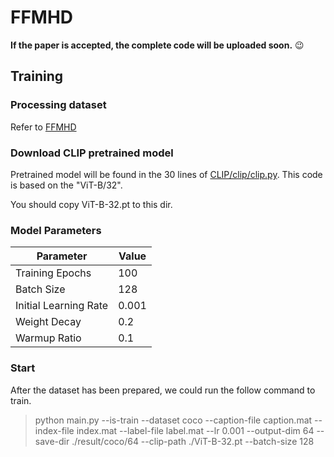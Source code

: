 # FFMHD

**If the paper is accepted, the complete code will be uploaded soon.** :wink: 

## Training

### Processing dataset
Refer to [FFMHD](https://github.com/KingKongBobbi/FFMHD)

### Download CLIP pretrained model
Pretrained model will be found in the 30 lines of [CLIP/clip/clip.py](https://github.com/openai/CLIP/blob/main/clip/clip.py). This code is based on the "ViT-B/32".

You should copy ViT-B-32.pt to this dir.

### Model Parameters
| Parameter          | Value           |
|--------------------|-----------------|
| Training Epochs    | 100             |
| Batch Size         | 128             |
| Initial Learning Rate | 0.001          |
| Weight Decay       | 0.2             |
| Warmup Ratio       | 0.1             |

### Start

After the dataset has been prepared, we could run the follow command to train.
> python main.py --is-train --dataset coco --caption-file caption.mat --index-file index.mat --label-file label.mat --lr 0.001 --output-dim 64 --save-dir ./result/coco/64 --clip-path ./ViT-B-32.pt --batch-size 128

